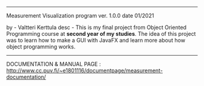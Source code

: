 --------------

Measurement Visualization program
    ver. 1.0.0
    date 01/2021
    
by - Valtteri Kerttula
desc -  This is my final project from Object Oriented Programming course at **second year of my studies**. 
        The idea of this project was to learn how to make a GUI with JavaFX and learn more about how object programming works.

--------------

DOCUMENTATION & MANUAL PAGE : http://www.cc.puv.fi/~e1801116/documentpage/measurement-documentation/
